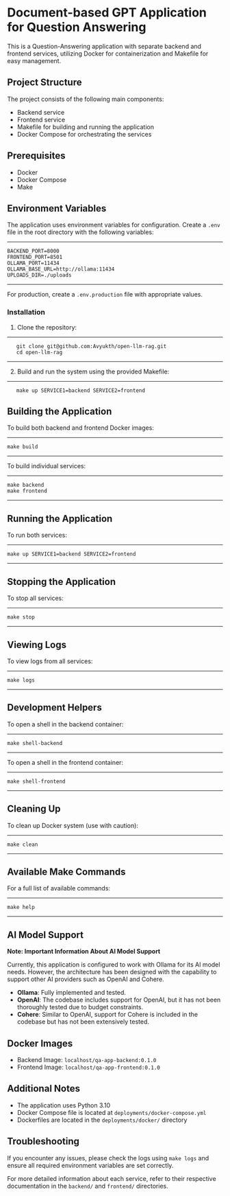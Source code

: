 
# Document-based GPT Application for Question Answering

This is a Question-Answering application with separate backend and frontend services, utilizing Docker for containerization and Makefile for easy management.

## Project Structure

The project consists of the following main components:

- Backend service
- Frontend service
- Makefile for building and running the application
- Docker Compose for orchestrating the services

## Prerequisites

- Docker
- Docker Compose
- Make

## Environment Variables

The application uses environment variables for configuration. Create a `.env` file in the root directory with the following variables:

---
```
BACKEND_PORT=8000
FRONTEND_PORT=8501
OLLAMA_PORT=11434
OLLAMA_BASE_URL=http://ollama:11434
UPLOADS_DIR=./uploads
```
---

For production, create a `.env.production` file with appropriate values.

### Installation

1. Clone the repository:

---

```
   git clone git@github.com:Avyukth/open-llm-rag.git
   cd open-llm-rag
```

---

2. Build and run the system using the provided Makefile:

---

```
   make up SERVICE1=backend SERVICE2=frontend
```



## Building the Application

To build both backend and frontend Docker images:

---
```
make build
```
---

To build individual services:

---
```
make backend
make frontend
```
---

## Running the Application

To run both services:

---
```
make up SERVICE1=backend SERVICE2=frontend
```
---

## Stopping the Application

To stop all services:

---
```
make stop
```
---

## Viewing Logs

To view logs from all services:

---
```
make logs
```
---

## Development Helpers

To open a shell in the backend container:

---
```
make shell-backend
```
---

To open a shell in the frontend container:

---
```
make shell-frontend
```
---

## Cleaning Up

To clean up Docker system (use with caution):

---
```
make clean
```
---

## Available Make Commands

For a full list of available commands:

---
```
make help
```
---

## AI Model Support

**Note: Important Information About AI Model Support**

Currently, this application is configured to work with Ollama for its AI model needs. However, the architecture has been designed with the capability to support other AI providers such as OpenAI and Cohere.

- **Ollama**: Fully implemented and tested.
- **OpenAI**: The codebase includes support for OpenAI, but it has not been thoroughly tested due to budget constraints.
- **Cohere**: Similar to OpenAI, support for Cohere is included in the codebase but has not been extensively tested.


## Docker Images

- Backend Image: `localhost/qa-app-backend:0.1.0`
- Frontend Image: `localhost/qa-app-frontend:0.1.0`

## Additional Notes

- The application uses Python 3.10
- Docker Compose file is located at `deployments/docker-compose.yml`
- Dockerfiles are located in the `deployments/docker/` directory

## Troubleshooting

If you encounter any issues, please check the logs using `make logs` and ensure all required environment variables are set correctly.

For more detailed information about each service, refer to their respective documentation in the `backend/` and `frontend/` directories.
